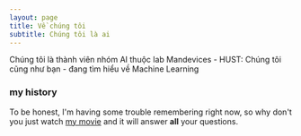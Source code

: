```yaml
---
layout: page
title: Về chúng tôi
subtitle: Chúng tôi là ai
---
```


Chúng tôi là thành viên nhóm AI thuộc lab Mandevices - HUST:
Chúng tôi cũng như bạn - đang tìm hiểu về Machine Learning
### my history

To be honest, I'm having some trouble remembering right now, so why don't you just watch [my movie](http://en.wikipedia.org/wiki/The_Princess_Bride_%28film%29) and it will answer **all** your questions.